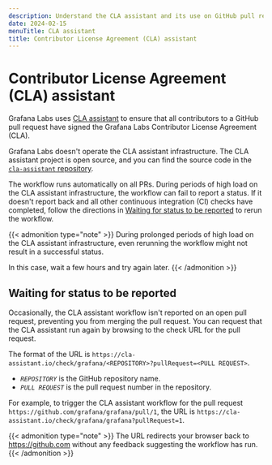 ```yaml
---
description: Understand the CLA assistant and its use on GitHub pull requests.
date: 2024-02-15
menuTitle: CLA assistant
title: Contributor License Agreement (CLA) assistant
---
```


# Contributor License Agreement (CLA) assistant

Grafana Labs uses [CLA assistant](https://cla-assistant.io/) to ensure that all contributors to a GitHub pull request have signed the Grafana Labs Contributor License Agreement (CLA).

Grafana Labs doesn't operate the CLA assistant infrastructure.
The CLA assistant project is open source, and you can find the source code in the [`cla-assistant` repository](https://github.com/cla-assistant/cla-assistant).

The workflow runs automatically on all PRs.
During periods of high load on the CLA assistant infrastructure, the workflow can fail to report a status.
If it doesn't report back and all other continuous integration (CI) checks have completed, follow the directions in [Waiting for status to be reported](#waiting-for-status-to-be-reported) to rerun the workflow.

{{< admonition type="note" >}}
During prolonged periods of high load on the CLA assistant infrastructure, even rerunning the workflow might not result in a successful status.

In this case, wait a few hours and try again later.
{{< /admonition >}}

## Waiting for status to be reported

Occasionally, the CLA assistant workflow isn't reported on an open pull request, preventing you from merging the pull request.
You can request that the CLA assistant run again by browsing to the check URL for the pull request.

The format of the URL is `https://cla-assistant.io/check/grafana/<REPOSITORY>?pullRequest=<PULL REQUEST>`.

- _`REPOSITORY`_ is the GitHub repository name.
- _`PULL REQUEST`_ is the pull request number in the repository.

For example, to trigger the CLA assistant workflow for the pull request `https://github.com/grafana/grafana/pull/1`, the URL is `https://cla-assistant.io/check/grafana/grafana?pullRequest=1`.

{{< admonition type="note" >}}
The URL redirects your browser back to https://github.com without any feedback suggesting the workflow has run.
{{< /admonition >}}
